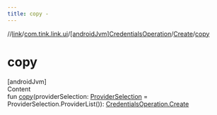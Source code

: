 ```yaml
---
title: copy -
---
```

//[link](../../../index.md)/[com.tink.link.ui](../../index.md)/[[androidJvm]CredentialsOperation](../index.md)/[Create](index.md)/[copy](copy.md)



# copy  
[androidJvm]  
Content  
fun [copy](copy.md)(providerSelection: [ProviderSelection](../../[android-jvm]-provider-selection/index.md) = ProviderSelection.ProviderList()): [CredentialsOperation.Create](index.md)  



